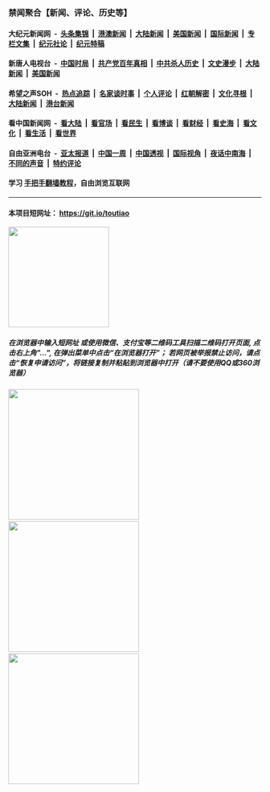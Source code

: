 ### 禁闻聚合【新闻、评论、历史等】

#### 大纪元新闻网 &nbsp;-&nbsp; [头条集锦](indexes/E头条集锦.md?t=02081022) &nbsp;|&nbsp; [港澳新闻](indexes/E港澳新闻.md?t=02081022)  &nbsp;|&nbsp; [大陆新闻](indexes/E大陆新闻.md?t=02081022) &nbsp;|&nbsp; [美国新闻](indexes/E美国新闻.md?t=02081022) &nbsp;|&nbsp; [国际新闻](indexes/E国际新闻.md?t=02081022) &nbsp;|&nbsp; [专栏文集](indexes/E专栏文集.md?t=02081022) &nbsp;|&nbsp; [纪元社论](indexes/E纪元社论.md?t=02081022) &nbsp;|&nbsp; [纪元特稿](indexes/E纪元特稿.md?t=02081022) 

#### 新唐人电视台 &nbsp;-&nbsp; [中国时局](indexes/N中国时局.md?t=02081022) &nbsp;|&nbsp; [共产党百年真相](indexes/N共产党百年真相.md?t=02081022) &nbsp;|&nbsp; [中共杀人历史](indexes/N中共杀人历史.md?t=02081022) &nbsp;|&nbsp; [文史漫步](indexes/N文史漫步.md?t=02081022) &nbsp;|&nbsp; [大陆新闻](indexes/N大陆新闻.md?t=02081022) &nbsp;|&nbsp; [美国新闻](indexes/N美国新闻.md?t=02081022)

#### 希望之声SOH &nbsp;-&nbsp; [热点追踪](indexes/H热点追踪.md?t=02081022) &nbsp;|&nbsp; [名家谈时事](indexes/H名家谈时事.md?t=02081022) &nbsp;|&nbsp; [个人评论](indexes/H个人评论.md?t=02081022)  &nbsp;|&nbsp; [红朝解密](indexes/H红朝解密.md?t=02081022) &nbsp;|&nbsp; [文化寻根](indexes/H文化寻根.md?t=02081022) &nbsp;|&nbsp; [大陆新闻](indexes/H大陆新闻.md?t=02081022) &nbsp;|&nbsp; [港台新闻](indexes/H港台新闻.md?t=02081022)

#### 看中国新闻网 &nbsp;-&nbsp; [看大陆](indexes/S看大陆.md?t=02081022) &nbsp;|&nbsp; [看官场](indexes/S看官场.md?t=02081022) &nbsp;|&nbsp; [看民生](indexes/S看民生.md?t=02081022)  &nbsp;|&nbsp; [看博谈](indexes/S看博谈.md?t=02081022) &nbsp;|&nbsp; [看财经](indexes/S看财经.md?t=02081022) &nbsp;|&nbsp; [看史海](indexes/S看史海.md?t=02081022) &nbsp;|&nbsp; [看文化](indexes/S看文化.md?t=02081022) &nbsp;|&nbsp; [看生活](indexes/S看生活.md?t=02081022) &nbsp;|&nbsp; [看世界](indexes/S看世界.md?t=02081022)

#### 自由亚洲电台 &nbsp;-&nbsp; [亚太报道](indexes/R亚太报道.md?t=02081022) &nbsp;|&nbsp; [中国一周](indexes/R中国一周.md?t=02081022) &nbsp;|&nbsp; [中国透视](indexes/R中国透视.md?t=02081022)  &nbsp;|&nbsp; [国际视角](indexes/R国际视角.md?t=02081022) &nbsp;|&nbsp; [夜话中南海](indexes/R夜话中南海.md?t=02081022) &nbsp;|&nbsp; [不同的声音](indexes/R不同的声音.md?t=02081022) &nbsp;|&nbsp; [特约评论](indexes/R特约评论.md?t=02081022)

#### 学习 [手把手翻墙教程](https://github.com/gfw-breaker/guides/wiki)，自由浏览互联网

----

#### 本项目短网址： https://git.io/toutiao
<img src="https://raw.githubusercontent.com/gfw-breaker/banned-news/master/scripts/img/qr.png" width="200px"/>  

##### 在浏览器中输入短网址 或使用微信、支付宝等二维码工具扫描二维码打开页面, 点击右上角"...", 在弹出菜单中点击“在浏览器打开”； 若网页被举报禁止访问，请点击“恢复申请访问”，将链接复制并粘贴到浏览器中打开（请不要使用QQ或360浏览器）

<img src="https://raw.githubusercontent.com/gfw-breaker/banned-news/master/scripts/img/1.png" width="260px"/> &nbsp; <img src="https://raw.githubusercontent.com/gfw-breaker/banned-news/master/scripts/img/2.png" width="260px"/> &nbsp; <img src="https://raw.githubusercontent.com/gfw-breaker/banned-news/master/scripts/img/3.png" width="260px"/>
